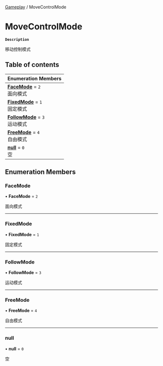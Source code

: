 [Gameplay](../modules/Gameplay.Gameplay.md) / MoveControlMode

# MoveControlMode <Badge type="tip" text="Enumeration" /> 

**`Description`**

移动控制模式

## Table of contents

| Enumeration Members |
| :-----|
| **[FaceMode](Gameplay.MoveControlMode.md#facemode)** = ``2`` <br> 面向模式|
| **[FixedMode](Gameplay.MoveControlMode.md#fixedmode)** = ``1`` <br> 固定模式|
| **[FollowMode](Gameplay.MoveControlMode.md#followmode)** = ``3`` <br> 运动模式|
| **[FreeMode](Gameplay.MoveControlMode.md#freemode)** = ``4`` <br> 自由模式|
| **[null](Gameplay.MoveControlMode.md#null)** = ``0`` <br> 空|

## Enumeration Members

### FaceMode  

• **FaceMode** = ``2``

面向模式

___

### FixedMode  

• **FixedMode** = ``1``

固定模式

___

### FollowMode  

• **FollowMode** = ``3``

运动模式

___

### FreeMode  

• **FreeMode** = ``4``

自由模式

___

### null  

• **null** = ``0``

空

